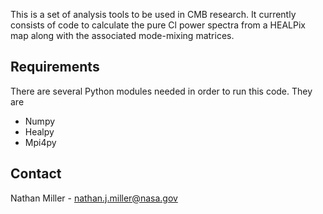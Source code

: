 This is a set of analysis tools to be used in CMB research. It currently consists of code to 
calculate the pure Cl power spectra from a HEALPix map along with the associated mode-mixing matrices. 

## Requirements ##

There are several Python modules needed in order to run this code. They are

* Numpy
* Healpy
* Mpi4py

## Contact ##

Nathan Miller - nathan.j.miller@nasa.gov